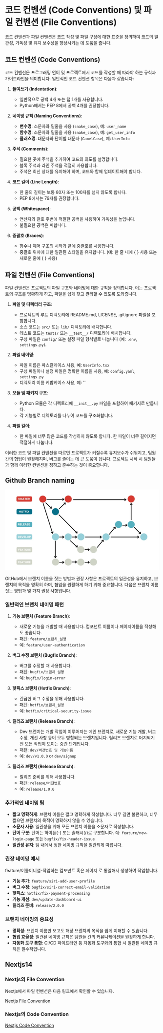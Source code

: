 # 코드 컨벤션 (Code Conventions) 및 파일 컨벤션 (File Conventions)

코드 컨벤션과 파일 컨벤션은 코드 작성 및 파일 구성에 대한 표준을 정의하여 코드의 일관성, 가독성 및 유지 보수성을 향상시키는 데 도움을 줍니다.

## 코드 컨벤션 (Code Conventions)

코드 컨벤션은 프로그래밍 언어 및 프로젝트에서 코드를 작성할 때 따라야 하는 규칙과 가이드라인을 의미합니다. 일반적인 코드 컨벤션 항목은 다음과 같습니다:

1. **들여쓰기 (Indentation)**:

   - 일반적으로 공백 4개 또는 탭 1개를 사용합니다.
   - Python에서는 PEP 8에서 공백 4개를 권장합니다.

2. **네이밍 규칙 (Naming Conventions)**:

   - **변수명**: 소문자와 밑줄을 사용 (`snake_case`), 예: `user_name`
   - **함수명**: 소문자와 밑줄을 사용 (`snake_case`), 예: `get_user_info`
   - **클래스명**: 대문자와 단어별 대문자 (`CamelCase`), 예: `UserInfo`

3. **주석 (Comments)**:

   - 필요한 곳에 주석을 추가하여 코드의 의도를 설명합니다.
   - 블록 주석과 라인 주석을 적절히 사용합니다.
   - 주석은 최신 상태를 유지해야 하며, 코드와 함께 업데이트해야 합니다.

4. **코드 길이 (Line Length)**:

   - 한 줄의 길이는 보통 80자 또는 100자를 넘지 않도록 합니다.
   - PEP 8에서는 79자를 권장합니다.

5. **공백 (Whitespace)**:

   - 연산자와 괄호 주변에 적절한 공백을 사용하여 가독성을 높입니다.
   - 불필요한 공백은 피합니다.

6. **중괄호 (Braces)**:
   - 함수나 제어 구조의 시작과 끝에 중괄호를 사용합니다.
   - 중괄호 위치에 대한 일관된 스타일을 유지합니다. (예: 한 줄 내에 { } 사용 또는 새로운 줄에 { } 사용)

## 파일 컨벤션 (File Conventions)

파일 컨벤션은 프로젝트의 파일 구조와 네이밍에 대한 규칙을 정의합니다. 이는 프로젝트의 구조를 명확하게 하고, 파일을 쉽게 찾고 관리할 수 있도록 도와줍니다.

1. **파일 및 디렉터리 구조**:

   - 프로젝트의 루트 디렉토리에 README.md, LICENSE, .gitignore 파일을 포함합니다.
   - 소스 코드는 `src/` 또는 `lib/` 디렉토리에 배치합니다.
   - 테스트 코드는 `tests/` 또는 `__test__/` 디렉토리에 배치합니다.
   - 구성 파일은 `config/` 또는 설정 파일 형식별로 나눕니다 (예: `.env`, `settings.py`).

2. **파일 네이밍**:

   - 파일 이름은 파스칼케이스 사용, 예: `UserInfo.tsx`
   - 구성 파일이나 설정 파일은 명확한 이름을 사용, 예: `config.yaml`, `settings.py`
   - 디렉토리 이름 케밥케이스 사용, 예: ''

3. **모듈 및 패키지 구조**:

   - Python 모듈은 각 디렉토리에 `__init__.py` 파일을 포함하여 패키지로 만듭니다.
   - 각 기능별로 디렉토리를 나누어 코드를 구조화합니다.

4. **파일 길이**:
   - 한 파일에 너무 많은 코드를 작성하지 않도록 합니다. 한 파일이 너무 길어지면 적절하게 나눕니다.

이러한 코드 및 파일 컨벤션을 따르면 프로젝트가 커질수록 유지보수가 쉬워지고, 팀원 간의 협업이 원활해지며, 버그를 줄이는 데 큰 도움이 됩니다. 프로젝트 시작 시 팀원들과 함께 이러한 컨벤션을 정하고 준수하는 것이 중요합니다.

## Github Branch naming

![Github branch model](https://github.com/monocsp/for_sniperfactory_mentoring/blob/main/Code%20Convention/git_branching_model.png?raw=true)

GitHub에서 브랜치 이름을 짓는 방법과 권장 사항은 프로젝트의 일관성을 유지하고, 브랜치의 목적을 명확히 하며, 협업을 원활하게 하기 위해 중요합니다. 다음은 브랜치 이름 짓는 방법과 몇 가지 권장 사항입니다.

### 일반적인 브랜치 네이밍 패턴

1. **기능 브랜치 (Feature Branch)**:

   - 새로운 기능을 개발할 때 사용합니다. 컴포넌트 이름이나 페이지이름을 작성해도 좋습니다.
   - 패턴: `feature/브랜치_설명`
   - 예: `feature/user-authentication`

2. **버그 수정 브랜치 (Bugfix Branch)**:

   - 버그를 수정할 때 사용합니다.
   - 패턴: `bugfix/브랜치_설명`
   - 예: `bugfix/login-error`

3. **핫픽스 브랜치 (Hotfix Branch)**:

   - 긴급한 버그 수정을 위해 사용합니다.
   - 패턴: `hotfix/브랜치_설명`
   - 예: `hotfix/critical-security-issue`

4. **릴리즈 브랜치 (Release Branch)**:

   - Dev 브랜치는 개발 작업이 이루어지는 메인 브랜치로, 새로운 기능 개발, 버그 수정, 개선 사항 등이 모두 병합되는 브랜치입니다. 릴리즈 브랜치로 머지되기 전 모든 작업이 모이는 중간 단계입니다.
   - 패턴: `dev/버전번호 및 기능이름`
   - 예: `dev/v1.0.0` or `dev/signup`

5. **릴리즈 브랜치 (Release Branch)**:
   - 릴리즈 준비를 위해 사용합니다.
   - 패턴: `release/버전번호`
   - 예: `release/1.0.0`

### 추가적인 네이밍 팁

- **짧고 명확하게**: 브랜치 이름은 짧고 명확하게 작성합니다. 너무 길면 불편하고, 너무 짧으면 브랜치의 목적이 명확하지 않을 수 있습니다.
- **소문자 사용**: 일관성을 위해 모든 브랜치 이름을 소문자로 작성합니다.
- **단어 구분**: 단어는 하이픈(-) 또는 슬래시(/)로 구분합니다. 예: `feature/new-login-page` 또는 `bugfix/fix-header-issue`
- **일관성 유지**: 팀 내에서 정한 네이밍 규칙을 일관되게 따릅니다.

### 권장 네이밍 예시

feature/이름이니셜-작업하는 컴포넌트 혹은 페이지 로 통일해서 생성하여 작업합니다.

- **기능 추가**: `feature/siri-add-user-profile`
- **버그 수정**: `bugfix/siri-correct-email-validation`
- **핫픽스**: `hotfix/fix-payment-processing`
- **기능 개선**: `dev/update-dashboard-ui`
- **릴리즈 준비**: `release/2.0.0`

### 브랜치 네이밍의 중요성

- **명확성**: 브랜치 이름만 보고도 해당 브랜치의 목적을 쉽게 이해할 수 있습니다.
- **협업 효율성**: 일관된 네이밍 규칙은 팀원들 간의 커뮤니케이션을 원활하게 합니다.
- **자동화 도구 통합**: CI/CD 파이프라인 등 자동화 도구와의 통합 시 일관된 네이밍 규칙은 필수적입니다.

## Nextjs14

### Nextjs의 File Convention

Nextjs에서 파일 컨벤션은 다음 링크에서 확인할 수 있습니다.

[Nextjs File Convention](https://nextjs.org/docs/app/api-reference/file-conventions)

### Nextjs의 Code Convention

[Nextjs Code Convention](https://github.com/dwarvesf/nextjs-boilerplate/blob/master/docs/CODE_STYLE.md?plain=1)
